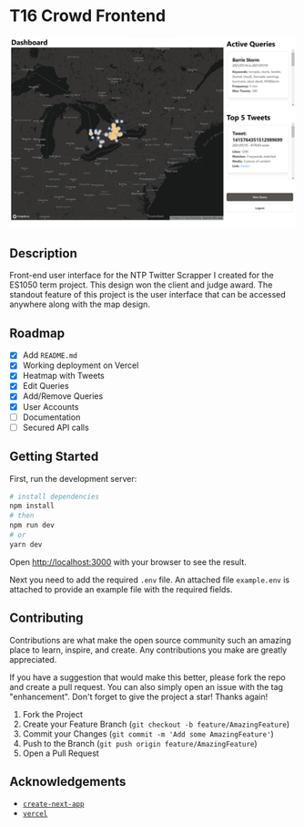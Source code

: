 # T16 Crowd Frontend

![The dashboard in light-mode](/images/feature-image.png "Dashboard")

## Description

Front-end user interface for the NTP Twitter Scrapper I created for the ES1050 term project. This design won the client and judge award.
The standout feature of this project is the user interface that can be accessed anywhere along with the map design.

## Roadmap

- [x] Add `README.md`
- [x] Working deployment on Vercel
- [x] Heatmap with Tweets
- [x] Edit Queries
- [x] Add/Remove Queries
- [x] User Accounts
- [ ] Documentation
- [ ] Secured API calls

## Getting Started

First, run the development server:

```bash
# install dependencies
npm install
# then
npm run dev
# or
yarn dev
```

Open [http://localhost:3000](http://localhost:3000) with your browser to see the result.

Next you need to add the required `.env` file. An attached file `example.env` is attached to provide an example file with the required fields.

## Contributing

Contributions are what make the open source community such an amazing place to learn, inspire, and create. Any contributions you make are greatly appreciated.

If you have a suggestion that would make this better, please fork the repo and create a pull request. You can also simply open an issue with the tag "enhancement". Don't forget to give the project a star! Thanks again!

1. Fork the Project
2. Create your Feature Branch (`git checkout -b feature/AmazingFeature`)
3. Commit your Changes (`git commit -m 'Add some AmazingFeature'`)
4. Push to the Branch (`git push origin feature/AmazingFeature`)
5. Open a Pull Request

## Acknowledgements

- [`create-next-app`](https://github.com/vercel/next.js/tree/canary/packages/create-next-app)
- [`vercel`](https://nextjs.org/)
